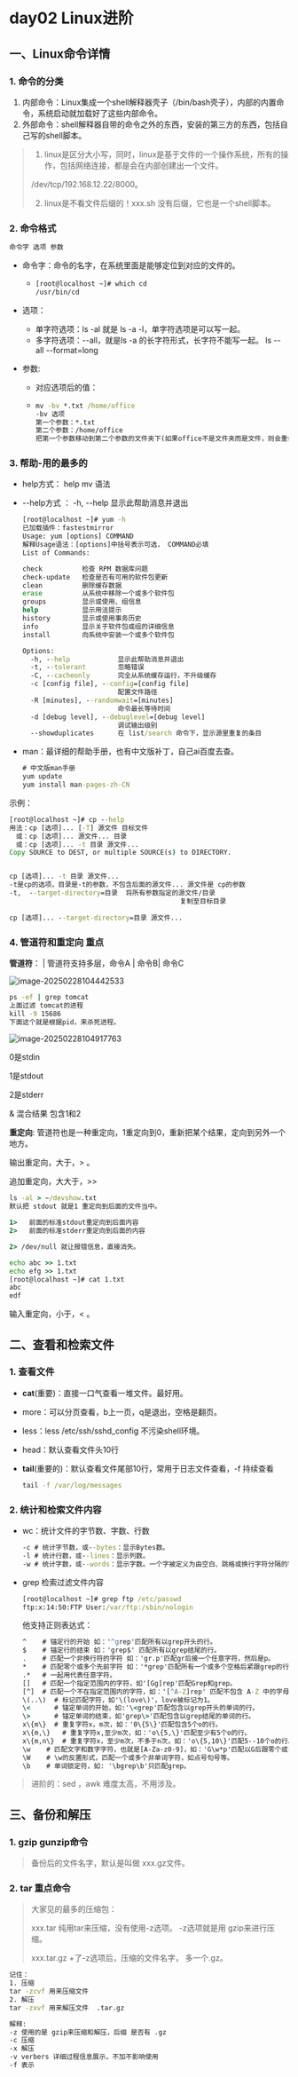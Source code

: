# day02 Linux进阶

## 一、Linux命令详情

### 1. 命令的分类

1. 内部命令：Linux集成一个shell解释器壳子（/bin/bash壳子），内部的内置命令，系统启动就加载好了这些内部命令。
2. 外部命令：shell解释器自带的命令之外的东西，安装的第三方的东西，包括自己写的shell脚本。

> 1. linux是区分大小写，同时，linux是基于文件的一个操作系统，所有的操作，包括网络连接，都是会在内部创建出一个文件。
>
> /dev/tcp/192.168.12.22/8000。
>
> 2. linux是不看文件后缀的！xxx.sh 没有后缀，它也是一个shell脚本。

### 2. 命令格式

```cmd
命令字 选项 参数
```

- 命令字：命令的名字，在系统里面是能够定位到对应的文件的。

  - ```cmd
    [root@localhost ~]# which cd
    /usr/bin/cd
    ```

- 选项：

  - 单字符选项：ls -al 就是 ls -a -l，单字符选项是可以写一起。
  - 多字符选项：--all，就是ls -a 的长字符形式，长字符不能写一起。  ls --all --format=long

- 参数:

  - 对应选项后的值：

  - ```cmd
    mv -bv *.txt /home/office
    -bv 选项
    第一个参数：*.txt
    第二个参数：/home/office
    把第一个参数移动到第二个参数的文件夹下(如果office不是文件夹而是文件，则会重命名)
    ```

### 3. 帮助-用的最多的

- help方式： help mv  语法

- --help方式 ： -h, --help            显示此帮助消息并退出

  ```cmd
  [root@localhost ~]# yum -h
  已加载插件：fastestmirror
  Usage: yum [options] COMMAND
  解释Usage语法：[options]中括号表示可选， COMMAND必填
  List of Commands:
  
  check          检查 RPM 数据库问题
  check-update   检查是否有可用的软件包更新
  clean          删除缓存数据
  erase          从系统中移除一个或多个软件包
  groups         显示或使用、组信息
  help           显示用法提示
  history        显示或使用事务历史
  info           显示关于软件包或组的详细信息
  install        向系统中安装一个或多个软件包
  
  Options:
    -h, --help            显示此帮助消息并退出
    -t, --tolerant        忽略错误
    -C, --cacheonly       完全从系统缓存运行，不升级缓存
    -c [config file], --config=[config file]
                          配置文件路径
    -R [minutes], --randomwait=[minutes]
                          命令最长等待时间
    -d [debug level], --debuglevel=[debug level]
                          调试输出级别
    --showduplicates      在 list/search 命令下，显示源里重复的条目
  ```

- man：最详细的帮助手册，也有中文版补丁，自己ai百度去查。

  ```cmd
  # 中文版man手册
  yum update
  yum install man-pages-zh-CN
  ```

示例：

```cmd
[root@localhost ~]# cp --help
用法：cp [选项]... [-T] 源文件 目标文件
　或：cp [选项]... 源文件... 目录
　或：cp [选项]... -t 目录 源文件...
Copy SOURCE to DEST, or multiple SOURCE(s) to DIRECTORY.


cp [选项]... -t 目录 源文件...
-t是cp的选项，目录是-t的参数，不包含后面的源文件... 源文件是 cp的参数
-t,  --target-directory=目录  将所有参数指定的源文件/目录
                                           复制至目标目录
                                           
cp [选项]... --target-directory=目录 源文件...
```



### 4. 管道符和重定向 重点

**管道符**： | 管道符支持多层，命令A | 命令B| 命令C

![image-20250228104442533](https://woniumd.oss-cn-hangzhou.aliyuncs.com/security/mayuhang/202502281044625.png)

```cmd
ps -ef | grep tomcat
上面过滤 tomcat的进程
kill -9 15686
下面这个就是根据pid，来杀死进程。
```

![image-20250228104917763](https://woniumd.oss-cn-hangzhou.aliyuncs.com/security/mayuhang/202502281049861.png)

0是stdin

1是stdout

2是stderr

& 混合结果 包含1和2



**重定向**: 管道符也是一种重定向，1重定向到0，重新把某个结果，定向到另外一个地方。

输出重定向，大于，> 。

追加重定向，大大于，>> 

```cmd
ls -al > ~/devshow.txt 
默认把 stdout 就是1 重定向到后面的文件当中。

1>   前面的标准stdout重定向到后面内容
2>   前面的标准stderr重定向到后面的内容

2> /dev/null 就让报错信息，直接消失。

echo abc >> 1.txt
echo efg >> 1.txt
[root@localhost ~]# cat 1.txt 
abc
edf
```

输入重定向，小于，< 。

## 二、查看和检索文件

### 1. 查看文件

- **cat**(重要)：直接一口气查看一堆文件。最好用。

- more：可以分页查看，b上一页，q是退出，空格是翻页。

- less：less /etc/ssh/sshd_config 不污染shell环境。

- head：默认查看文件头10行

- **tail**(重要的)：默认查看文件尾部10行，常用于日志文件查看，-f 持续查看

  ```cmd
  tail -f /var/log/messages 
  ```

### 2. 统计和检索文件内容

- wc：统计文件的字节数、字数、行数

  ```cmd
  -c # 统计字节数，或--bytes：显示Bytes数。
  -l # 统计行数，或--lines：显示列数。
  -w # 统计字数，或--words：显示字数。一个字被定义为由空白、跳格或换行字符分隔的字符串。
  ```

- grep 检索过滤文件内容

  ```cmd
  [root@localhost ~]# grep ftp /etc/passwd
  ftp:x:14:50:FTP User:/var/ftp:/sbin/nologin
  ```

  他支持正则表达式：

  ```cmd
  ^    # 锚定行的开始 如：'^grep'匹配所有以grep开头的行。    
  $    # 锚定行的结束 如：'grep$' 匹配所有以grep结尾的行。
  .    # 匹配一个非换行符的字符 如：'gr.p'匹配gr后接一个任意字符，然后是p。    
  *    # 匹配零个或多个先前字符 如：'*grep'匹配所有一个或多个空格后紧跟grep的行。    
  .*   # 一起用代表任意字符。   
  []   # 匹配一个指定范围内的字符，如'[Gg]rep'匹配Grep和grep。    
  [^]  # 匹配一个不在指定范围内的字符，如：'[^A-Z]rep' 匹配不包含 A-Z 中的字母开头，紧跟 rep 的行
  \(..\)  # 标记匹配字符，如'\(love\)'，love被标记为1。    
  \<      # 锚定单词的开始，如:'\<grep'匹配包含以grep开头的单词的行。    
  \>      # 锚定单词的结束，如'grep\>'匹配包含以grep结尾的单词的行。    
  x\{m\}  # 重复字符x，m次，如：'0\{5\}'匹配包含5个o的行。    
  x\{m,\}   # 重复字符x,至少m次，如：'o\{5,\}'匹配至少有5个o的行。    
  x\{m,n\}  # 重复字符x，至少m次，不多于n次，如：'o\{5,10\}'匹配5--10个o的行。   
  \w    # 匹配文字和数字字符，也就是[A-Za-z0-9]，如：'G\w*p'匹配以G后跟零个或多个文字或数字字符，然后是p。   
  \W    # \w的反置形式，匹配一个或多个非单词字符，如点号句号等。   
  \b    # 单词锁定符，如: '\bgrep\b'只匹配grep。  
  ```

> 进阶的：sed ，awk 难度太高，不用涉及。

## 三、备份和解压

### 1. gzip   gunzip命令

> 备份后的文件名字，默认是叫做 xxx.gz文件。

### 2. tar 重点命令

> 大家见的最多的压缩包：
>
> xxx.tar         纯用tar来压缩，没有使用-z选项。  -z选项就是用  gzip来进行压缩。
>
> xxx.tar.gz     +了-z选项后，压缩的文件名字， 多一个.gz。

```cmd
记住：
1. 压缩
tar -zcvf 用来压缩文件
2. 解压
tar -zxvf 用来解压文件  .tar.gz

解释:
-z 使用的是 gzip来压缩和解压，后缀 是否有 .gz
-c 压缩
-x 解压
-v verbers 详细过程信息展示，不加不影响使用
-f 表示
```

